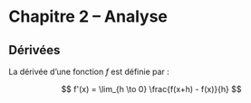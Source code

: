 # Chapitre 2 – Analyse

## Dérivées

La dérivée d’une fonction $f$ est définie par :

$$
f'(x) = \lim_{h \to 0} \frac{f(x+h) - f(x)}{h}
$$
